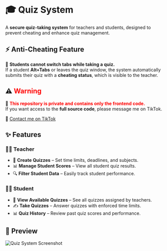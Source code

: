 # 🎓 Quiz System  

A **secure quiz-taking system** for teachers and students, designed to prevent cheating and enhance quiz management.  

## ⚡ Anti-Cheating Feature  
🚫 **Students cannot switch tabs while taking a quiz.**  
If a student **Alt+Tabs** or leaves the quiz window, the system automatically submits their quiz with a **cheating status**, which is visible to the teacher.  


## ⚠️ <span style="color:red">Warning</span>  

🚨 <span style="color:red">**This repository is private and contains only the frontend code.**</span>  
If you want access to the **full source code**, please message me on TikTok.  

🔗 [Contact me on TikTok](https://www.tiktok.com/@krelq)  


## ✨ Features  

### 👩‍🏫 Teacher  
- 📝 **Create Quizzes** – Set time limits, deadlines, and subjects.  
- 📊 **Manage Student Scores** – View all student quiz results.  
- 🔍 **Filter Student Data** – Easily track student performance.  

### 🧑‍🎓 Student  
- 📜 **View Available Quizzes** – See all quizzes assigned by teachers.  
- ✍️ **Take Quizzes** – Answer quizzes with enforced time limits.  
- 📊 **Quiz History** – Review past quiz scores and performance.  

## 📸 Preview  
![Quiz System Screenshot](link-to-your-image) <!-- Replace with actual image link -->


